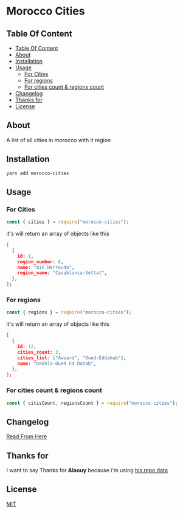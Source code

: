 <h1>Morocco Cities</h1>

## Table Of Content

- [Table Of Content](#table-of-content)
- [About](#about)
- [Installation](#installation)
- [Usage](#usage)
  - [For Cities](#for-cities)
  - [For regions](#for-regions)
  - [For cities count & regions count](#for-cities-count--regions-count)
- [Changelog](#changelog)
- [Thanks for](#thanks-for)
- [License](#license)

## About

A list of all cities in morocco with it region

## Installation

```sh
yarn add morocco-cities
```

## Usage

### For Cities

```js
const { cities } = require("morocco-cities");
```

it's will return an array of objects like this

```json
[
  {
    id: 1,
    region_number: 6,
    name: "Aïn Harrouda",
    region_name: "Casablanca-Settat",
  },
];
```

### For regions

```js
const { regions } = require("morocco-cities");
```

it's will return an array of objects like this

```json
[
  {
    id: 12,
    cities_count: 2,
    cities_list: ["Awsard", "Oued-Eddahab"],
    name: "Dakhla-Oued Ed Dahab",
  },
];
```

### For cities count & regions count

```js
const { citisCount, regionsCount } = require("morocco-cities");
```

## Changelog

[Read From Here](./CHANGELOG)

## Thanks for

I want to say Thanks for **Alaouy** because i'm using [his repo data](https://github.com/alaouy/sql-moroccan-cities)

## License

[MIT](./LICENSE)
